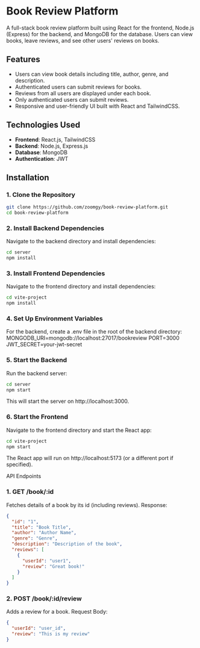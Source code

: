 # Book Review Platform

A full-stack book review platform built using React for the frontend, Node.js (Express) for the backend, and MongoDB for the database. Users can view books, leave reviews, and see other users' reviews on books.

## Features

- Users can view book details including title, author, genre, and description.
- Authenticated users can submit reviews for books.
- Reviews from all users are displayed under each book.
- Only authenticated users can submit reviews.
- Responsive and user-friendly UI built with React and TailwindCSS.

## Technologies Used

- **Frontend**: React.js, TailwindCSS
- **Backend**: Node.js, Express.js
- **Database**: MongoDB
- **Authentication**: JWT

## Installation

### 1. Clone the Repository

```bash
git clone https://github.com/zoomgy/book-review-platform.git
cd book-review-platform
```

### 2. Install Backend Dependencies

Navigate to the backend directory and install dependencies:

```bash
cd server
npm install
```

### 3. Install Frontend Dependencies

Navigate to the frontend directory and install dependencies:

```bash
cd vite-project
npm install
```

### 4. Set Up Environment Variables

For the backend, create a .env file in the root of the backend directory:
MONGODB_URI=mongodb://localhost:27017/bookreview
PORT=3000
JWT_SECRET=your-jwt-secret

### 5. Start the Backend

Run the backend server:

```bash
cd server
npm start
```

This will start the server on http://localhost:3000.

### 6. Start the Frontend

Navigate to the frontend directory and start the React app:

```bash
cd vite-project
npm start
```

The React app will run on http://localhost:5173 (or a different port if specified).

API Endpoints

### 1. GET /book/:id

Fetches details of a book by its id (including reviews).
Response:

```json
{
  "id": "1",
  "title": "Book Title",
  "author": "Author Name",
  "genre": "Genre",
  "description": "Description of the book",
  "reviews": [
    {
      "userId": "user1",
      "review": "Great book!"
    }
  ]
}
```

### 2. POST /book/:id/review

Adds a review for a book.
Request Body:

```json
{
  "userId": "user_id",
  "review": "This is my review"
}
```
